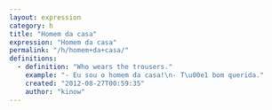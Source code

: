 ```yaml
---
layout: expression
category: h
title: "Homem da casa"
expression: "Homem da casa"
permalink: "/h/homem+da+casa/"
definitions:
  - definition: "Who wears the trousers."
    example: "- Eu sou o homem da casa!\n- T\u00e1 bom querida."
    created: "2012-08-27T00:59:35"
    author: "kinow"
---
```

